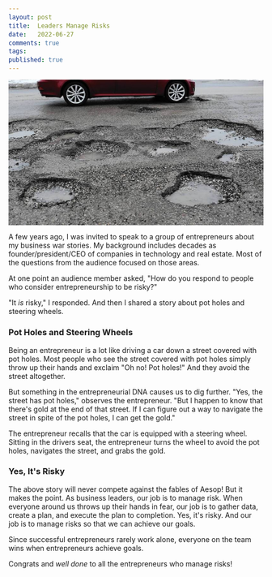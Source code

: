 ```yaml
---
layout: post
title:  Leaders Manage Risks
date:   2022-06-27
comments: true
tags: 
published: true
---
```

<img src="/images/car_pot_holes.jpg" align="center" width="600" padding="10" alt="Navigating Around Pot Holes" title="Navigating Around Pot Holes" />

A few years ago, I was invited to speak to a group of entrepreneurs about my business war stories. My background includes decades as founder/president/CEO of companies in technology and real estate. Most of the questions from the audience focused on those areas.

At one point an audience member asked, "How do you respond to people who consider entrepreneurship to be risky?"

"It _is_ risky," I responded. And then I shared a story about pot holes and steering wheels.
 
<!--more-->

### Pot Holes and Steering Wheels

Being an entrepreneur is a lot like driving a car down a street covered with pot holes. Most people who see the street covered with pot holes simply throw up their hands and exclaim "Oh no! Pot holes!" And they avoid the street altogether.

But something in the entrepreneurial DNA causes us to dig further. "Yes, the street has pot holes," observes the entrepreneur. "But I happen to know that there's gold at the end of that street. If I can figure out a way to navigate the street in spite of the pot holes, I can get the gold."

The entrepreneur recalls that the car is equipped with a steering wheel. Sitting in the drivers seat, the entrepreneur turns the wheel to avoid the pot holes, navigates the street, and grabs the gold.

### Yes, It's Risky

The above story will never compete against the fables of Aesop! But it makes the point. As business leaders, our job is to manage risk. When everyone around us throws up their hands in fear, our job is to gather data, create a plan, and execute the plan to completion.  Yes, it's risky. And our job is to manage risks so that we can achieve our goals. 

Since successful entrepreneurs rarely work alone, everyone on the team wins when entrepreneurs achieve goals.

Congrats and _well done_ to all the entrepreneurs who manage risks!
